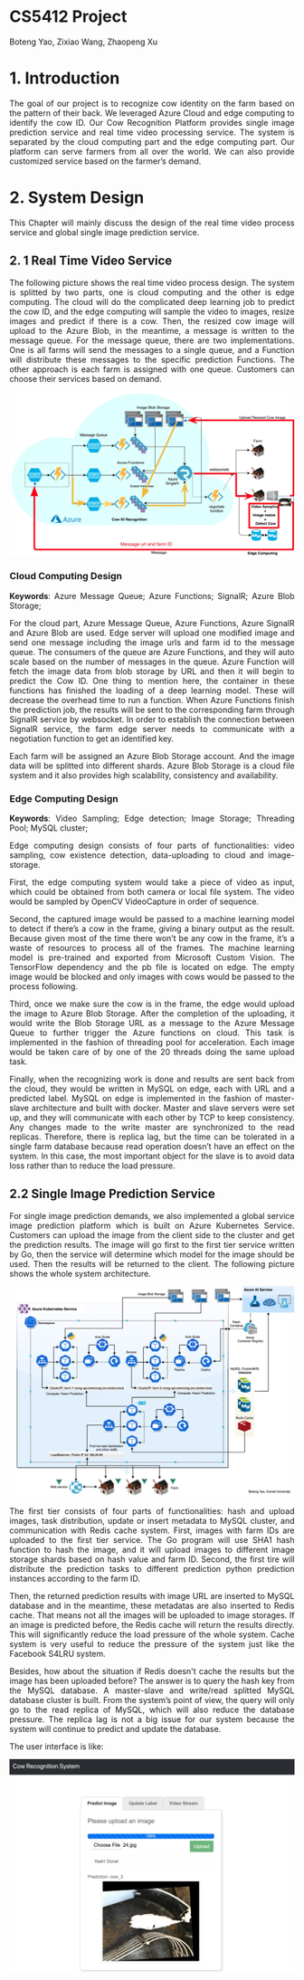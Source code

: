 # CS5412 Project
Boteng Yao, Zixiao Wang, Zhaopeng Xu

# 1. Introduction
<div style="text-align: justify">
The goal of our project is to recognize cow identity on the farm based on the pattern of their back. We leveraged Azure Cloud and edge computing to identify the cow ID. Our Cow Recognition Platform provides single image prediction service and real time video processing service. The system is separated by the cloud computing part and the edge computing part. Our platform can serve farmers from all over the world. We can also provide customized service based on the farmer’s demand. 


# 2. System Design
This Chapter will mainly discuss the design of the real time video process service and global single image prediction service.

## 2. 1 Real Time Video Service
The following picture shows the real time video process design. The system is splitted by two parts, one is cloud computing and the other is edge computing. The cloud will do the complicated deep learning job to predict the cow ID, and the edge computing will sample the video to images, resize images and predict if there is a cow. Then, the resized cow image will upload to the Azure Blob, in the meantime, a message is written to the message queue.  For the message queue, there are two implementations. One is all farms will send the messages to a single queue, and a Function will distribute these messages to the specific prediction Functions. The other approach is each farm is assigned with one queue. Customers can choose their services based on demand.

![image](https://github.com/calmbryan/cow-id-recg-cloud/blob/master/img/functions.jpg?raw=true)

### Cloud Computing Design

**Keywords**: Azure Message Queue; Azure Functions; SignalR; Azure Blob Storage;


For the cloud part, Azure Message Queue, Azure Functions, Azure SignalR and Azure Blob are used. Edge server will upload one modified image and send one message including the image urls and farm id to the message queue. The consumers of the queue are Azure Functions, and they will auto scale based on the number of messages in the queue. Azure Function will fetch the image data from blob storage by URL and then it will begin to predict the Cow ID.  One thing to mention here, the container in these functions has finished the loading of a deep learning model. These will decrease the overhead time to run a function. When Azure Functions finish the prediction job, the results will be sent to the corresponding farm through SignalR service by websocket. In order to establish the  connection between SignalR service, the farm edge server needs to communicate with a negotiation function to get an identified key. 

Each farm will be assigned an Azure Blob Storage account. And the image data will be splitted into different shards. Azure Blob Storage is a cloud file system and it also provides high scalability, consistency and availability.

### Edge Computing Design
**Keywords**: Video Sampling; Edge detection;  Image Storage; Threading Pool; MySQL cluster;

Edge computing design consists of four parts of functionalities: video sampling, cow existence detection, data-uploading to cloud and image-storage. 

First, the edge computing system would take a piece of video as input, which could be obtained from both camera or local file system. The video would be sampled by OpenCV VideoCapture in order of sequence. 

Second, the captured image would be passed to a machine learning model to detect if there’s a cow in the frame, giving a binary output as the result. Because given most of the time there won’t be any cow in the frame, it’s a waste of resources to process all of the frames. The machine learning model is pre-trained and exported from Microsoft Custom Vision. The TensorFlow dependency and the pb file is located on edge. The empty image would be blocked and only images with cows would be passed to the process following.

Third, once we make sure the cow is in the frame, the edge would upload the image to Azure Blob Storage. After the completion of the uploading, it would write the Blob Storage URL as a message to the Azure Message Queue to further trigger the Azure functions on cloud. This task is implemented in the fashion of threading pool for acceleration. Each image would be taken care of by one of the 20 threads doing the same upload task.

Finally, when the recognizing work is done and results are sent back from the cloud, they would be written in MySQL on edge, each with URL and a predicted label. MySQL on edge is implemented in the fashion of master-slave architecture and built with docker.  Master and slave servers were set up, and they will communicate with each other by TCP to keep consistency. Any changes made to the write master are synchronized to the read replicas. Therefore, there is replica lag, but the time can be tolerated in a single farm database because read operation doesn’t have an effect on the system. In this case, the most important object for the slave is to avoid data loss rather than to reduce the load pressure.

## 2.2 Single Image Prediction Service
For single image prediction demands, we also implemented a global service image prediction platform which is built on Azure Kubernetes Service. Customers can upload the image from the client side to the cluster and get the prediction results. The image will go first to the first tier service written by Go, then the service will determine which model for the image should be used. Then the results will be returned to the client. The following picture shows the whole system architecture.

![image](https://github.com/calmbryan/cow-id-recg-cloud/blob/master/img/kubernetes.jpg?raw=true)

The first tier consists of four parts of functionalities: hash and upload images, task distribution, update or insert metadata to MySQL cluster, and communication with Redis cache system. 
First, images with farm IDs are uploaded to the first tier service. The Go program will use SHA1 hash function to hash the image, and it will upload images to different image storage shards based on hash value and farm ID. Second, the first tire will distribute the prediction tasks to different prediction python prediction instances according to the farm ID. 

Then, the returned prediction results with image URL are inserted to MySQL database and in the meantime, these metadatas are also inserted to Redis cache. That means not all the images will be uploaded to image storages. If an image is predicted before, the Redis cache will return the results directly. This will significantly reduce the load pressure of the whole system. Cache system is very useful to reduce the pressure of the system just like the Facebook S4LRU system.

Besides, how about the situation if Redis doesn't cache the results but the image has been uploaded before? The answer is to query the hash key from the MySQL database. A master-slave and write/read splitted MySQL database cluster is built. From the system’s point of view, the query will only go to the read replica of MySQL, which will also reduce the database  pressure.  The replica lag is not a big issue for our system because the system will continue to predict and update the database.

The user interface is like:

![image](https://github.com/calmbryan/cow-id-recg-cloud/blob/master/img/frontend.jpg?raw=true)

